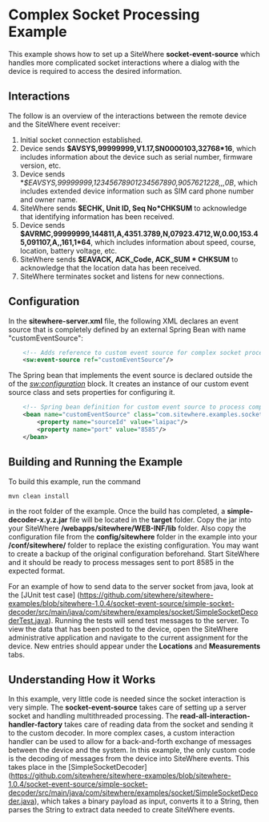 Complex Socket Processing Example
=================================
This example shows how to set up a SiteWhere **socket-event-source** which handles
more complicated socket interactions where a dialog with the device is required to
access the desired information.

Interactions
------------
The follow is an overview of the interactions between the remote device and
the SiteWhere event receiver:

1) Initial socket connection established.
2) Device sends **$AVSYS,99999999,V1.17,SN0000103,32768*16**, which includes information
   about the device such as serial number, firmware version, etc.
3) Device sends **$EAVSYS,99999999,12345678901234567890,9057621228,,,*0B**, which includes
   extended device information such as SIM card phone number and owner name.
4) SiteWhere sends **$ECHK, Unit ID, Seq No*CHKSUM** to acknowledge that identifying
   information has been received.
5) Device sends **$AVRMC,99999999,144811,A,4351.3789,N,07923.4712,W,0.00,153.45,091107,A,,161,1*64**, 
   which includes information about speed, course, location, battery voltage, etc.
6) SiteWhere sends **$EAVACK, ACK_Code, ACK_SUM * CHKSUM** to acknowledge that the location
   data has been received.
7) SiteWhere terminates socket and listens for new connections.

Configuration
-------------
In the **sitewhere-server.xml** file, the following XML declares an event source
that is completely defined by an external Spring Bean with name "customEventSource":

```XML
	<!-- Adds reference to custom event source for complex socket processing -->
	<sw:event-source ref="customEventSource"/>
```

The Spring bean that implements the event source is declared outside the of the
*<sw:configuration>* block. It creates an instance of our custom event source class
and sets properties for configuring it.

```XML
	<!-- Spring bean definition for custom event source to process complex socket input -->
	<bean name="customEventSource" class="com.sitewhere.examples.socket.complex.LaipacEventSource">
		<property name="sourceId" value="laipac"/>
		<property name="port" value="8585"/>
	</bean>
```

Building and Running the Example
--------------------------------
To build this example, run the command

	mvn clean install
	
in the root folder of the example. Once the build has completed, a **simple-decoder-x.y.z.jar** file
will be located in the **target** folder. Copy the jar into your SiteWhere **/webapps/sitewhere/WEB-INF/lib**
folder. Also copy the configuration file from the **config/sitewhere** folder in the example into
your **/conf/sitewhere/** folder to replace the existing configuration. You may want to create a backup
of the original configuration beforehand. Start SiteWhere and it should be ready to process messages
sent to port 8585 in the expected format.

For an example of how to send data to the server socket from java, look at the 
[JUnit test case] (https://github.com/sitewhere/sitewhere-examples/blob/sitewhere-1.0.4/socket-event-source/simple-socket-decoder/src/main/java/com/sitewhere/examples/socket/SimpleSocketDecoderTest.java). Running the tests will send test messages to the server. To view the
data that has been posted to the device, open the SiteWhere administrative application and navigate to 
the current assignment for the device. New entries should appear under the **Locations** and **Measurements** 
tabs.

Understanding How it Works
--------------------------
In this example, very little code is needed since the socket interaction is very simple. The
**socket-event-source** takes care of setting up a server socket and handling multithreaded 
processing. The **read-all-interaction-handler-factory** takes care of reading data from the
socket and sending it to the custom decoder. In more complex cases, a custom interaction handler
can be used to allow for a back-and-forth exchange of messages between the device and the
system. In this example, the only custom code is the decoding of messages from the device into
SiteWhere events. This takes place in the [SimpleSocketDecoder] (https://github.com/sitewhere/sitewhere-examples/blob/sitewhere-1.0.4/socket-event-source/simple-socket-decoder/src/main/java/com/sitewhere/examples/socket/SimpleSocketDecoder.java), which takes a binary payload as input, converts it to a String, then
parses the String to extract data needed to create SiteWhere events.
